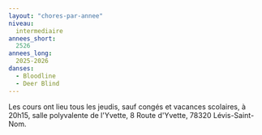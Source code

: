 ```yaml
---
layout: "chores-par-annee"
niveau:
  intermediaire
annees_short:
  2526
annees_long:
  2025-2026
danses:
  - Bloodline
  - Deer Blind
---
```


Les cours ont lieu tous les jeudis, sauf congés et vacances scolaires, à 20h15, salle
polyvalente de l'Yvette, 8 Route d'Yvette, 78320 Lévis-Saint-Nom.
